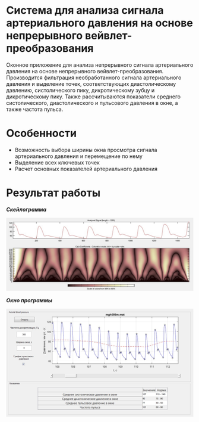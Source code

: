 # Система для анализа сигнала артериального давления на основе непрерывного вейвлет-преобразования

Оконное приложение для анализа непрерывного сигнала артериального давления на основе непрерывного вейвлет-преобразования. Производится фильтрация необработанного сигнала артериального давления и выделение точек, соответствующих диастолическому давлению, систолического пику, дикротическому зубцу и дикротическому пику. Также рассчитываются показатели среднего систолического, диастолического и пульсового давления в окне, а также частота пульса.

# Особенности
- Возможность выбора ширины окна просмотра сигнала артериального давления и перемещение по нему
- Выделение всех ключевых точек
- Расчет основных показателей артериального давления

# Результат работы
**_Скейлограмма_**

<img src="images/sym6_a=0-240.jpg" width=750>

**_Окно программы_**

<img src="images/window.jpg" width=750>
